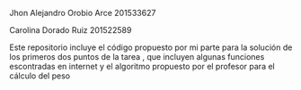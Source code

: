 Jhon Alejandro Orobio Arce
201533627

Carolina Dorado Ruiz
201522589

Este repositorio incluye el código propuesto por mi parte para la solución de los primeros dos puntos de la tarea , que incluyen algunas funciones escontradas en internet y el algoritmo propuesto por el profesor para el cálculo del peso
